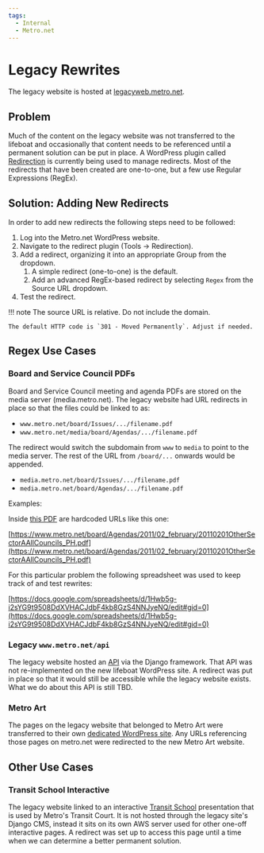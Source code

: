 ```yaml
---
tags:
  - Internal
  - Metro.net
---
```

# Legacy Rewrites

The legacy website is hosted at [legacyweb.metro.net](https://legacyweb.metro.net).

## Problem

Much of the content on the legacy website was not transferred to the lifeboat and occasionally that content needs to be referenced until a permanent solution can be put in place. A WordPress plugin called [Redirection](https://wordpress.org/plugins/redirection/) is currently being used to manage redirects. Most of the redirects that have been created are one-to-one, but a few use Regular Expressions (RegEx).

## Solution: Adding New Redirects

In order to add new redirects the following steps need to be followed:

1. Log into the Metro.net WordPress website.
2. Navigate to the redirect plugin (Tools -> Redirection).
3. Add a redirect, organizing it into an appropriate Group from the dropdown.
    1. A simple redirect (one-to-one) is the default.
    2. Add an advanced RegEx-based redirect by selecting `Regex` from the Source URL dropdown.
4. Test the redirect.

!!! note
    The source URL is relative.  Do not include the domain.

    The default HTTP code is `301 - Moved Permanently`. Adjust if needed.

## Regex Use Cases

### Board and Service Council PDFs

Board and Service Council meeting and agenda PDFs are stored on the media server (media.metro.net). The legacy website had URL redirects in place so that the files could be linked to as:

* `www.metro.net/board/Issues/.../filename.pdf`
* `www.metro.net/media/board/Agendas/.../filename.pdf`

The redirect would switch the subdomain from `www` to `media` to point to the media server.  The rest of the URL from `/board/...` onwards would be appended.

* `media.metro.net/board/Issues/.../filename.pdf`
* `media.metro.net/board/Agendas/.../filename.pdf`

Examples:

Inside [this PDF](http://media.metro.net/board/Agendas/2011/02_february/2011_02_calendar.pdf) are hardcoded URLs like this one:

[https://www.metro.net/board/Agendas/2011/02_february/20110201OtherSectorAAllCouncils_PH.pdf](https://www.metro.net/board/Agendas/2011/02_february/20110201OtherSectorAAllCouncils_PH.pdf)

For this particular problem the following spreadsheet was used to keep track of and test rewrites:

[https://docs.google.com/spreadsheets/d/1Hwb5g-i2sYG9t9508DdXVHACJdbF4kb8GzS4NNJyeNQ/edit#gid=0](https://docs.google.com/spreadsheets/d/1Hwb5g-i2sYG9t9508DdXVHACJdbF4kb8GzS4NNJyeNQ/edit#gid=0)

### Legacy `www.metro.net/api`

The legacy website hosted an [API](https://legacyweb.metro.net/api/) via the Django framework. That API was not re-implemented on the new lifeboat WordPress site. A redirect was put in place so that it would still be accessible while the legacy website exists. What we do about this API is still TBD.

### Metro Art

The pages on the legacy website that belonged to Metro Art were transferred to their own [dedicated WordPress site](https://art.metro.net). Any URLs referencing those pages on metro.net were redirected to the new Metro Art website.

## Other Use Cases

### Transit School Interactive

The legacy website linked to an interactive [Transit School](https://legacyweb.metro.net/interactives/transitcourt/story_html5.html) presentation that is used by Metro's Transit Court. It is not hosted through the legacy site's Django CMS, instead it sits on its own AWS server used for other one-off interactive pages. A redirect was set up to access this page until a time when we can determine a better permanent solution.
